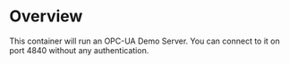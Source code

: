 # Overview

This container will run an OPC-UA Demo Server. You can connect to it on port 4840 without any authentication.
